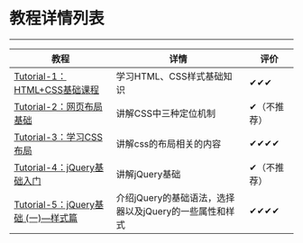 # 教程详情列表
---
|教程|详情|评价|
|---|---|---|
| [Tutorial-1：HTML+CSS基础课程](https://github.com/ckinmind/WebBook/tree/master/Tutorial/Tutorial-1) | 学习HTML、CSS样式基础知识 | ✔✔✔ |
| [Tutorial-2：网页布局基础](https://github.com/ckinmind/WebBook/tree/master/Tutorial/Tutorial-2)|讲解CSS中三种定位机制|✔（不推荐）|
| [Tutorial-3：学习CSS布局](https://github.com/ckinmind/WebBook/tree/master/Tutorial/Tutorial-3)|讲解css的布局相关的内容|✔✔✔✔|
|[Tutorial-4：jQuery基础入门](https://github.com/ckinmind/WebBook/tree/master/Tutorial/Tutorial-4)|讲解jQuery基础|✔（不推荐）|
|[Tutorial-5：jQuery基础 (一)—样式篇](http://www.imooc.com/learn/418)|介绍jQuery的基础语法，选择器以及jQuery的一些属性和样式|✔✔✔✔|

